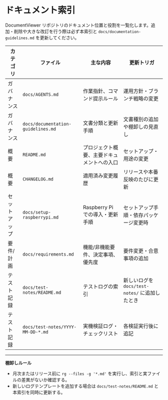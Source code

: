 # ドキュメント索引

DocumentViewer リポジトリのドキュメント位置と役割を一覧化します。追加・削除や大きな改訂を行う際は必ず本索引と `docs/documentation-guidelines.md` を更新してください。

| カテゴリ | ファイル | 主な内容 | 更新トリガ |
| --- | --- | --- | --- |
| ガバナンス | `docs/AGENTS.md` | 作業指針、コマンド提示ルール | 運用方針・ブランチ戦略の変更 |
| ガバナンス | `docs/documentation-guidelines.md` | 文書分類と更新手順 | 文書種別の追加や棚卸しの見直し |
| 概要 | `README.md` | プロジェクト概要、主要ドキュメントへの入口 | セットアップ・用途の変更 |
| 概要 | `CHANGELOG.md` | 適用済み変更履歴 | リリースや本番反映のたびに更新 |
| セットアップ | `docs/setup-raspberrypi.md` | Raspberry Pi での導入・更新手順 | セットアップ手順・依存パッケージ変更時 |
| 要件/計画 | `docs/requirements.md` | 機能/非機能要件、決定事項、優先度 | 要件変更・合意事項の追加 |
| テスト記録 | `docs/test-notes/README.md` | テストログの索引 | 新しいログを `docs/test-notes/` に追加したとき |
| テスト記録 | `docs/test-notes/YYYY-MM-DD-*.md` | 実機検証ログ・チェックリスト | 各検証実行後に追記 |

---

**棚卸しルール**  
- 月次またはリリース前に `rg --files -g '*.md'` を実行し、索引と実ファイルの差異がないか確認する。  
- 新しいログテンプレートを追加する場合は `docs/test-notes/README.md` と本索引を同時に更新する。
